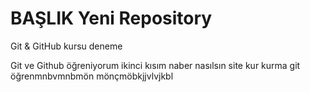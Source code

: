 # BAŞLIK Yeni Repository

Git & GitHub kursu deneme

Git ve Github öğreniyorum ikinci kısım
naber
nasılsın
site kur
kurma
git öğrenmnbvmnbmön mönçmöbkjjvlvjkbl





